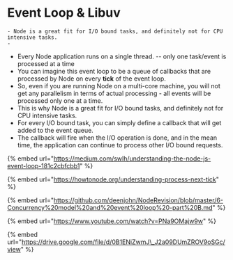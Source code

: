 # Event Loop & Libuv

```text
- Node is a great fit for I/O bound tasks, and definitely not for CPU intensive tasks. 
- 

```



* Every Node application runs on a single thread. -- only one task/event is processed at a time
* You can imagine this event loop to be a queue of callbacks that are processed by Node on every **tick** of the event loop. 
* So, even if you are running Node on a multi-core machine, you will not get any parallelism in terms of actual processing - all events will be processed only one at a time. 
* This is why Node is a great fit for I/O bound tasks, and definitely not for CPU intensive tasks. 
* For every I/O bound task, you can simply define a callback that will get added to the event queue. 
* The callback will fire when the I/O operation is done, and in the mean time, the application can continue to process other I/O bound requests.







{% embed url="https://medium.com/swlh/understanding-the-node-js-event-loop-181c2cbfcbb1" %}

{% embed url="https://howtonode.org/understanding-process-next-tick" %}



{% embed url="https://github.com/deenjohn/NodeRevision/blob/master/6-Concurrency%20model%20and%20event%20loop%20-part%20B.md" %}



{% embed url="https://www.youtube.com/watch?v=PNa9OMajw9w" %}

{% embed url="https://drive.google.com/file/d/0B1ENiZwmJ\_J2a09DUmZROV9oSGc/view" %}



